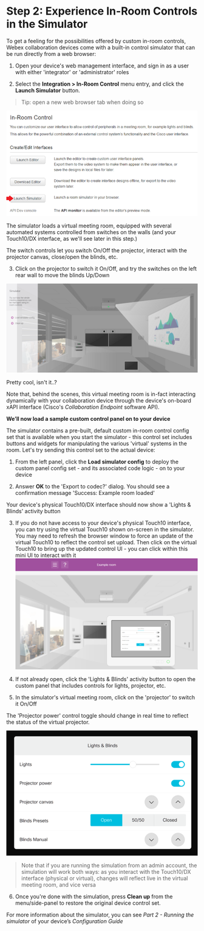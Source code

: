 # Step 2: Experience In-Room Controls in the Simulator

To get a feeling for the possibilities offered by custom in-room controls, Webex collaboration devices come with a built-in control simulator that can be run directly from a web browser:

1. Open your device's web management interface, and sign in as a user with either 'integrator' or 'administrator' roles

2. Select the **Integration > In-Room Control** menu entry, and click the **Launch Simulator** button.
  >Tip: open a new web browser tab when doing so

  ![In-Room Controls page](assets/images/step2-controls-editor-page-simulator.png)

  The simulator loads a virtual meeting room, equipped with several automated systems controlled from switches on the walls (and your Touch10/DX interface, as we'll see later in this step.)

  The switch controls let you switch On/Off the projector, interact with the projector canvas, close/open the blinds, etc.

3. Click on the projector to switch it On/Off, and try the switches on the left rear wall to move the blinds Up/Down

  ![Simulator](assets/images/step2-simulator.png)

Pretty cool, isn't it..?

Note that, behind the scenes, this virtual meeting room is in-fact interacting dynamically with your collaboration device through the device's on-board xAPI interface (Cisco's _Collaboration Endpoint_ software API).

**We’ll now load a sample custom control panel on to your device**

The simulator contains a pre-built, default custom in-room control config set that is available when you start the simulator - this control set includes buttons and widgets for manipulating the various 'virtual' systems in the room.  Let's try sending this control set to the actual device:

1. From the left panel, click the **Load simulator config** to deploy the custom panel config set  - and its associated code logic - on to your device

2. Answer **OK** to the 'Export to codec?' dialog. You should see a confirmation message 'Success: Example room loaded'

  Your device's physical Touch10/DX interface should now show a 'Lights & Blinds' activity button

3. If you do not have access to your device's physical Touch10 interface, you can try using the virtual Touch10 shown on-screen in the simulator.  You may need to refresh the browser window to force an update of the virtual Touch10 to reflect the control set upload.  Then click on the virtual Touch10 to bring up the updated control UI - you can click within this mini UI to interact with it
  ![Virtual Touch10](assets/images/step2-virtual-touch10.png)

4. If not already open, click the 'Lights & Blinds' activity button to open the custom panel that includes controls for lights, projector, etc.

5. In the simulator's virtual meeting room, click on the 'projector' to switch it On/Off

  The 'Projector power' control toggle should change in real time to reflect the status of the virtual projector.

  ![Simulator](assets/images/step2-simulator-lights-activity.png)

  >Note that if you are running the simulation from an admin account, the simulation will work both ways: as you interact with the Touch10/DX interface (physical or virtual), changes will reflect live in the virtual meeting room, and vice versa

6. Once you're done with the simulation, press **Clean up** from the menu/side-panel to restore the original device control set.

For more information about the simulator, you can see _Part 2 - Running the simulator_ of your device’s _Configuration Guide_
